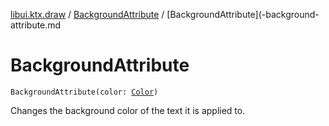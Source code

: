 [libui.ktx.draw](../README.md) / [BackgroundAttribute](README.md) / [BackgroundAttribute](-background-attribute.md

# BackgroundAttribute

`BackgroundAttribute(color: `[`Color`](../-color/README.md)`)`

Changes the background color of the text it is applied to.

